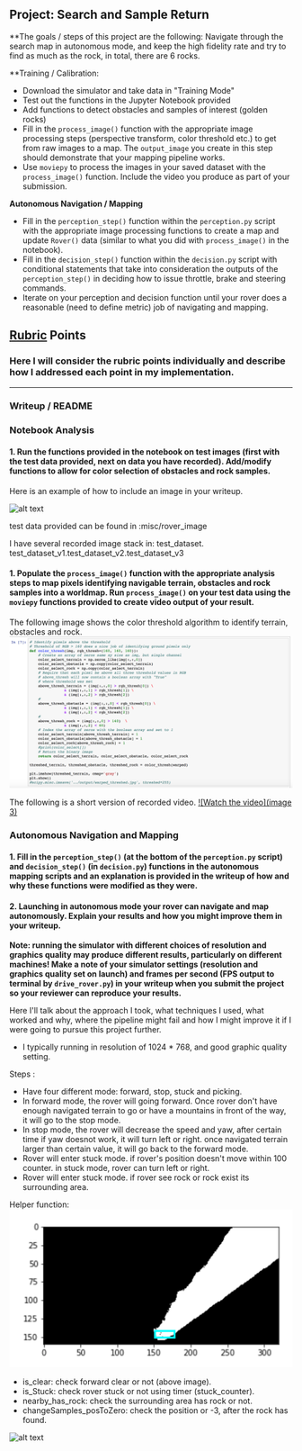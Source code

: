 ## Project: Search and Sample Return



**The goals / steps of this project are the following: Navigate through the search map in autonomous mode, and keep the high fidelity rate and try to find as much as the rock, in total, there are 6 rocks.

**Training / Calibration:

* Download the simulator and take data in "Training Mode"
* Test out the functions in the Jupyter Notebook provided
* Add functions to detect obstacles and samples of interest (golden rocks)
* Fill in the `process_image()` function with the appropriate image processing steps (perspective transform, color threshold etc.) to get from raw images to a map.  The `output_image` you create in this step should demonstrate that your mapping pipeline works.
* Use `moviepy` to process the images in your saved dataset with the `process_image()` function.  Include the video you produce as part of your submission.

**Autonomous Navigation / Mapping**

* Fill in the `perception_step()` function within the `perception.py` script with the appropriate image processing functions to create a map and update `Rover()` data (similar to what you did with `process_image()` in the notebook). 
* Fill in the `decision_step()` function within the `decision.py` script with conditional statements that take into consideration the outputs of the `perception_step()` in deciding how to issue throttle, brake and steering commands. 
* Iterate on your perception and decision function until your rover does a reasonable (need to define metric) job of navigating and mapping.  

[//]: # (Image References)

[image1]: ./misc/rover_image.jpg
[image2]: ./calibration_images/example_grid1.jpg
[image3]: ./calibration_images/youtube_video.jpg
[image5]: ./calibration_images/color_threshold_algo.jpg
[image4]: ./calibration_images/example_rock1.jpg
[image6]: ./calibration_images/helper_function_01.jpg


## [Rubric](https://review.udacity.com/#!/rubrics/916/view) Points
### Here I will consider the rubric points individually and describe how I addressed each point in my implementation.  

---
### Writeup / README


### Notebook Analysis
#### 1. Run the functions provided in the notebook on test images (first with the test data provided, next on data you have recorded). Add/modify functions to allow for color selection of obstacles and rock samples.
Here is an example of how to include an image in your writeup.

![alt text][image1]

test data provided can be found in :misc/rover_image

I have several recorded image stack in: test_dataset. test_dataset_v1.test_dataset_v2.test_dataset_v3

#### 1. Populate the `process_image()` function with the appropriate analysis steps to map pixels identifying navigable terrain, obstacles and rock samples into a worldmap.  Run `process_image()` on your test data using the `moviepy` functions provided to create video output of your result. 


The following image shows the color threshold algorithm to identify terrain, obstacles and rock.
![alt text][image5]

The following is a short version of recorded video.
[![Watch the video](image 3)](https://youtu.be/p5N4-tgY06c)

### Autonomous Navigation and Mapping

#### 1. Fill in the `perception_step()` (at the bottom of the `perception.py` script) and `decision_step()` (in `decision.py`) functions in the autonomous mapping scripts and an explanation is provided in the writeup of how and why these functions were modified as they were.


#### 2. Launching in autonomous mode your rover can navigate and map autonomously.  Explain your results and how you might improve them in your writeup.  

**Note: running the simulator with different choices of resolution and graphics quality may produce different results, particularly on different machines!  Make a note of your simulator settings (resolution and graphics quality set on launch) and frames per second (FPS output to terminal by `drive_rover.py`) in your writeup when you submit the project so your reviewer can reproduce your results.**

Here I'll talk about the approach I took, what techniques I used, what worked and why, where the pipeline might fail and how I might improve it if I were going to pursue this project further.  
* I typically running in resolution of 1024 * 768, and good graphic quality setting.

Steps :
* Have four different mode: forward, stop, stuck and picking.
* In forward mode, the rover will going forward.  Once rover don't have enough navigated terrain to go or have a mountains in front of the way, it will go to the stop mode.
* In stop mode, the rover will decrease the speed and yaw, after certain time if yaw doesnot work, it will turn left or right. once navigated terrain larger than certain value, it will go back to the forward mode.
* Rover will enter stuck mode. if rover's position doesn't move within 100 counter. in stuck mode, rover can turn left or right.
* Rover will enter stuck mode. if rover see rock or rock exist its surrounding area.

Helper function:
![alt text][image6]
* is_clear: check forward clear or not (above image).
* is_Stuck: check rover stuck or not using timer (stuck_counter).
* nearby_has_rock: check the surrounding area has rock or not.
* changeSamples_posToZero: check the position or -3, after the rock has found.

![alt text][image4]


